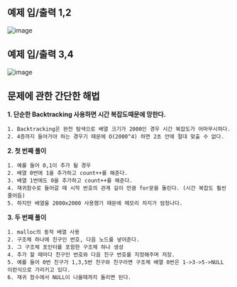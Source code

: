 예제 입/출력 1,2
-----------------
![image](https://user-images.githubusercontent.com/64742982/162353009-d1d25ee9-b3da-45c4-b755-5bf1b95720bb.png)

예제 입/출력 3,4
-----------------
![image](https://user-images.githubusercontent.com/64742982/162353039-f4651651-1ede-4418-a630-642dad2b5025.png)

문제에 관한 간단한 해법
------------------------

**1. 단순한 Backtracking 사용하면 시간 복잡도때문에 망한다.**

    1. Backtracking은 완전 탐색으로 배열 크기가 2000인 경우 시간 복잡도가 어마무시하다.
    2. 4층까지 들어가야 하는 경우기 때문에 O(2000^4) 하면 2초 안에 절대 맞출 수 없다.

**2. 첫 번째 풀이**

    1. 예를 들어 0,1이 추가 될 경우
    2. 배열 0번에 1을 추가하고 count++를 해준다.
    3. 배열 1번에도 0을 추가하고 count++를 해준다.
    4. 재귀함수로 들어갈 때 시작 번호의 관계 길이 만큼 for문을 돌린다. (시간 복잡도 훨씬 줄어듬)
    5. 하지만 배열을 2000x2000 사용했기 때문에 메모리 차지가 엄청나다. 

**3. 두 번째 풀이**

    1. malloc의 동적 배열 사용
    2. 구조체 하나에 친구인 번호, 다음 노드를 넣어준다.
    3. 그 구조체 포인터를 포함한 구조체 하나 생성
    4. 추가 할 때마다 친구인 번호와 다음 친구 번호를 지정해주며 저장.
    5. 예를 들어 0번 친구가 1,3,5번 친구와 친구라면 구조체 배열 0번은 1->3->5->NULL 이런식으로 가리키고 있다.
    6. 재귀 함수에서 NULL이 나올때까지 돌리면 된다. 
